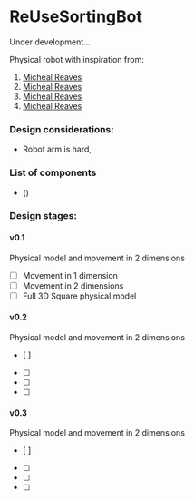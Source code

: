 # ReUseSortingBot
Under development...

Physical robot with inspiration from:
1. [Micheal Reaves]()
2. [Micheal Reaves]()
3. [Micheal Reaves]()
4. [Micheal Reaves]()

### Design considerations:
- Robot arm is hard,

### List of components
- ()

### Design stages:
#### v0.1
Physical model and movement in 2 dimensions
- [ ] Movement in 1 dimension
- [ ] Movement in 2 dimensions
- [ ] Full 3D Square physical model
#### v0.2
Physical model and movement in 2 dimensions
- [ ] 
- [ ] 
- [ ] 
- [ ] 

#### v0.3
Physical model and movement in 2 dimensions
- [ ] 
- [ ] 
- [ ] 
- [ ] 
